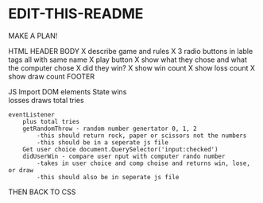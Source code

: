 # EDIT-THIS-README

MAKE A PLAN! 

HTML 
    HEADER 
    BODY 
        X  describe game and rules 
        X  3 radio buttons in lable tags all with same name
        X  play button 
        X show what they chose and what the computer chose
        X did they win? 
        X show win count
        X show loss count 
        X show draw count
    FOOTER 
    
JS 
    Import DOM elements 
    State 
        wins  
        losses 
        draws
        total tries 
    
    eventListener 
        plus total tries 
        getRandomThrow - random number genertator 0, 1, 2
            -this should return rock, paper or scissors not the numbers
            -this should be in a seperate js file
        Get user choice document.QuerySelector('input:checked')
        didUserWin - compare user nput with computer rando number 
            -takes in user choice and comp choise and returns win, lose, or draw
            -this should also be in seperate js file 
        

THEN BACK TO CSS 